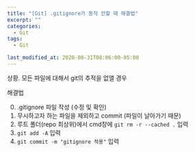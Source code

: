 ```yaml
---
title: "[Git] .gitignore가 동작 안할 때 해결법"
excerpt: ""
categories:
  - Git
tags:
  - Git

last_modified_at: 2020-08-31T08:06:00-05:00
---
```


상황. 모든 파일에 대해서 git의 추적을 없앨 경우


해결법

0. .gitignore 파일 작성 (수정 및 확인)
1. 무시하고자 하는 파일을 제외하고 commit (파일이 날아가기 때문)
2. 루트 폴더(repo 최상위)에서 cmd창에  `git rm -r --cached .`  입력
3. `git add -A` 입력
4. `git commit -m "gitignore 적용"` 입력